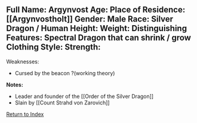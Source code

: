Full Name: Argynvost
Age:
Place of Residence: [[Argynvostholt]]
Gender: Male
Race: Silver Dragon / Human
Height:
Weight:
Distinguishing Features: Spectral Dragon that can shrink / grow
Clothing Style:
Strength:
 - 
Weaknesses:
 - Cursed by the beacon ?(working theory)

**Notes:**
- Leader and founder of the [[Order of the Silver Dragon]]
- Slain by [[Count Strahd von Zarovich]]

[Return to Index](Index)